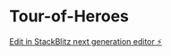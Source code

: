 # Tour-of-Heroes

[Edit in StackBlitz next generation editor ⚡️](https://stackblitz.com/~/github.com/MathematicWizard30/Tour-of-Heroes)